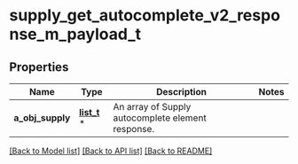 # supply_get_autocomplete_v2_response_m_payload_t

## Properties
Name | Type | Description | Notes
------------ | ------------- | ------------- | -------------
**a_obj_supply** | [**list_t**](supply_autocomplete_element_response.md) \* | An array of Supply autocomplete element response. | 

[[Back to Model list]](../README.md#documentation-for-models) [[Back to API list]](../README.md#documentation-for-api-endpoints) [[Back to README]](../README.md)


